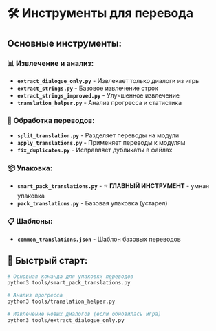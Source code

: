 # 🛠️ Инструменты для перевода

## Основные инструменты:

### 📊 Извлечение и анализ:
- **`extract_dialogue_only.py`** - Извлекает только диалоги из игры
- **`extract_strings.py`** - Базовое извлечение строк
- **`extract_strings_improved.py`** - Улучшенное извлечение
- **`translation_helper.py`** - Анализ прогресса и статистика

### 🔄 Обработка переводов:
- **`split_translation.py`** - Разделяет переводы на модули
- **`apply_translations.py`** - Применяет переводы к модулям
- **`fix_duplicates.py`** - Исправляет дубликаты в файлах

### 📦 Упаковка:
- **`smart_pack_translations.py`** - ⭐ **ГЛАВНЫЙ ИНСТРУМЕНТ** - умная упаковка
- **`pack_translations.py`** - Базовая упаковка (устарел)

### 📋 Шаблоны:
- **`common_translations.json`** - Шаблон базовых переводов

## 🚀 Быстрый старт:

```bash
# Основная команда для упаковки переводов
python3 tools/smart_pack_translations.py

# Анализ прогресса
python3 tools/translation_helper.py

# Извлечение новых диалогов (если обновилась игра)
python3 tools/extract_dialogue_only.py
```
